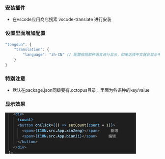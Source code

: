 ### 安装插件
- 在vscode应用商店搜索 vscode-translate 进行安装

### 设置里面增加配置
``` javascript
"tongdun": {
    "translation": {
        "language": "zh-CN" // 配置按照那种语言进行显示，如果选择中文就会显示中文，如果改为英文就显示英文
    }
}
```

### 特别注意
- 默认在package.json同级要有.octopus目录，里面为各语种的key/value

### 显示效果
![显示效果](https://raw.githubusercontent.com/TDFE/vscode-translate/main/readme.jpg)
